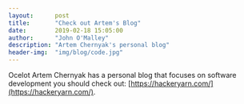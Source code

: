 ```yaml
---
layout:      post
title:       "Check out Artem's Blog"
date:        2019-02-18 15:05:00
author:      "John O'Malley"
description: "Artem Chernyak's personal blog"
header-img:  "img/blog/code.jpg"
---
```


Ocelot Artem Chernyak has a personal blog that focuses on software development you should check out: [https://hackeryarn.com/](https://hackeryarn.com/).
